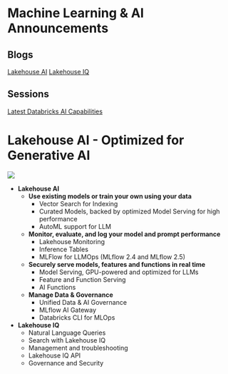 # Machine Learning & AI Announcements

## Blogs
[Lakehouse AI](https://www.databricks.com/blog/lakehouse-ai)
[Lakehouse IQ](https://www.databricks.com/blog/introducing-lakehouseiq-ai-powered-engine-uniquely-understands-your-business)

## Sessions
[Latest Databricks AI Capabilities](https://www.databricks.com/dataaisummit/session/deep-dive-latest-lakehouse-ai-capabilities/)

# Lakehouse AI - Optimized for Generative AI 
<img src="https://cms.databricks.com/sites/default/files/inline-images/image1_3.png">

- **Lakehouse AI**
    - **Use existing models or train your own using your data**
        - Vector Search for Indexing
        - Curated Models, backed by optimized Model Serving for high performance
        - AutoML support for LLM 
    - **Monitor, evaluate, and log your model and prompt performance** 
        - Lakehouse Monitoring 
        - Inference Tables
        - MLFlow for LLMOps (MLflow 2.4 and MLflow 2.5)
    - **Securely serve models, features and functions in real time**
        - Model Serving, GPU-powered and optimized for LLMs
        - Feature and Function Serving
        - AI Functions
    - **Manage Data & Governance** 
        - Unified Data & AI Governance
        - MLflow AI Gateway
        - Databricks CLI for MLOps
- **Lakehouse IQ**
    - Natural Language Queries
    - Search with Lakehouse IQ
    - Management and troubleshooting
    - Lakehouse IQ API
    - Governance and Security 


